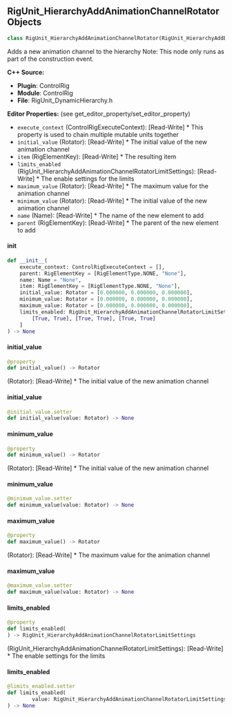 ## RigUnit_HierarchyAddAnimationChannelRotator Objects

```python
class RigUnit_HierarchyAddAnimationChannelRotator(RigUnit_HierarchyAddElement)
```

Adds a new animation channel to the hierarchy
Note: This node only runs as part of the construction event.

**C++ Source:**

- **Plugin**: ControlRig
- **Module**: ControlRig
- **File**: RigUnit_DynamicHierarchy.h

**Editor Properties:** (see get_editor_property/set_editor_property)

- ``execute_context`` (ControlRigExecuteContext):  [Read-Write] * This property is used to chain multiple mutable units together
- ``initial_value`` (Rotator):  [Read-Write] * The initial value of the new animation channel
- ``item`` (RigElementKey):  [Read-Write] * The resulting item
- ``limits_enabled`` (RigUnit_HierarchyAddAnimationChannelRotatorLimitSettings):  [Read-Write] * The enable settings for the limits
- ``maximum_value`` (Rotator):  [Read-Write] * The maximum value for the animation channel
- ``minimum_value`` (Rotator):  [Read-Write] * The initial value of the new animation channel
- ``name`` (Name):  [Read-Write] * The name of the new element to add
- ``parent`` (RigElementKey):  [Read-Write] * The parent of the new element to add

<a id="unreal.RigUnit_HierarchyAddAnimationChannelRotator.__init__"></a>

#### __init__

```python
def __init__(
    execute_context: ControlRigExecuteContext = [],
    parent: RigElementKey = [RigElementType.NONE, "None"],
    name: Name = "None",
    item: RigElementKey = [RigElementType.NONE, "None"],
    initial_value: Rotator = [0.000000, 0.000000, 0.000000],
    minimum_value: Rotator = [0.000000, 0.000000, 0.000000],
    maximum_value: Rotator = [0.000000, 0.000000, 0.000000],
    limits_enabled: RigUnit_HierarchyAddAnimationChannelRotatorLimitSettings = [
        [True, True], [True, True], [True, True]
    ]
) -> None
```

<a id="unreal.RigUnit_HierarchyAddAnimationChannelRotator.initial_value"></a>

#### initial_value

```python
@property
def initial_value() -> Rotator
```

(Rotator):  [Read-Write] * The initial value of the new animation channel

<a id="unreal.RigUnit_HierarchyAddAnimationChannelRotator.initial_value"></a>

#### initial_value

```python
@initial_value.setter
def initial_value(value: Rotator) -> None
```

<a id="unreal.RigUnit_HierarchyAddAnimationChannelRotator.minimum_value"></a>

#### minimum_value

```python
@property
def minimum_value() -> Rotator
```

(Rotator):  [Read-Write] * The initial value of the new animation channel

<a id="unreal.RigUnit_HierarchyAddAnimationChannelRotator.minimum_value"></a>

#### minimum_value

```python
@minimum_value.setter
def minimum_value(value: Rotator) -> None
```

<a id="unreal.RigUnit_HierarchyAddAnimationChannelRotator.maximum_value"></a>

#### maximum_value

```python
@property
def maximum_value() -> Rotator
```

(Rotator):  [Read-Write] * The maximum value for the animation channel

<a id="unreal.RigUnit_HierarchyAddAnimationChannelRotator.maximum_value"></a>

#### maximum_value

```python
@maximum_value.setter
def maximum_value(value: Rotator) -> None
```

<a id="unreal.RigUnit_HierarchyAddAnimationChannelRotator.limits_enabled"></a>

#### limits_enabled

```python
@property
def limits_enabled(
) -> RigUnit_HierarchyAddAnimationChannelRotatorLimitSettings
```

(RigUnit_HierarchyAddAnimationChannelRotatorLimitSettings):  [Read-Write] * The enable settings for the limits

<a id="unreal.RigUnit_HierarchyAddAnimationChannelRotator.limits_enabled"></a>

#### limits_enabled

```python
@limits_enabled.setter
def limits_enabled(
        value: RigUnit_HierarchyAddAnimationChannelRotatorLimitSettings
) -> None
```

<a id="unreal.RigUnit_HierarchyGetShapeSettings"></a>